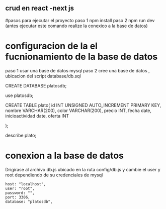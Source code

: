 ## crud en react -next js 

#pasos para ejecutar el proyecto
paso 1 npm install
paso 2 npm run dev   (antes ejecutar este comando realize la conexico a la base de datos)

# configuracion de la el fucnionamiento de la base de datos
paso 1 usar una base de datos mysql
paso 2 cree una base de datos , ubicacion del script database/db.sql

CREATE DATABASE platosdb;

use platosdb;

CREATE TABLE plato(
  id INT UNSIGNED AUTO_INCREMENT PRIMARY KEY,
nombre VARCHAR(200),
color VARCHAR(200),
precio INT,
fecha date,
inicioactividad date,
oferta INT  

);

describe plato;


# conexion a la base de datos
Drigirase al archivo db.js  ubicado en la ruta config/db.js y cambie el user y root dependiendo de 
su credenciales de mysql

    host: "localhost",
    user: "root",
    password: "",
    port: 3306,
    database: "platosdb",

  
